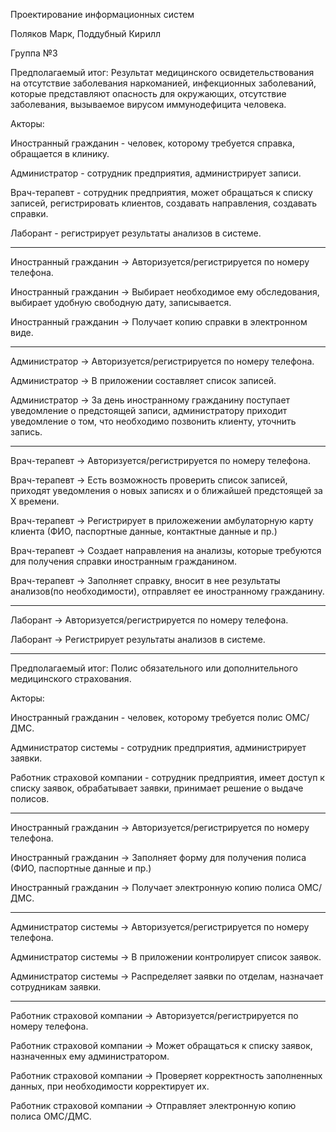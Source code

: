 Проектирование информационных систем 

Поляков Марк, Поддубный Кирилл

Группа №3

Предполагаемый итог: Результат медицинского освидетельствования на отсутствие заболевания наркоманией, инфекционных заболеваний, которые представляют опасность для окружающих, отсутствие заболевания, вызываемое вирусом иммунодефицита человека.

Акторы:

Иностранный гражданин - человек, которому требуется справка, обращается в клинику.

Администратор - сотрудник предприятия, администрирует записи.

Врач-терапевт - сотрудник предприятия, может обращаться к списку записей, регистрировать клиентов, создавать направления, создавать справки.

Лаборант - регистрирует результаты анализов в системе.

______________________________________________________________

  Иностранный гражданин -> Авторизуется/регистрируется по номеру телефона.
  
  Иностранный гражданин -> Выбирает необходимое ему обследования, выбирает удобную свободную дату, записывается.
  
  Иностранный гражданин -> Получает копию справки в электронном виде.

______________________________________________________________

  Администратор -> Авторизуется/регистрируется по номеру телефона.
  
  Администратор -> В приложении составляет список записей.
  
  Администратор -> За день иностранному гражданину поступает уведомление о предстоящей записи, администратору приходит уведомление о том, что необходимо позвонить клиенту, уточнить запись.
  
______________________________________________________________
  
  Врач-терапевт -> Авторизуется/регистрируется по номеру телефона.
  
  Врач-терапевт -> Есть возможность проверить список записей, приходят уведомления о новых записях и о ближайшей предстоящей за Х времени.
  
  Врач-терапевт -> Регистрирует в приложежении амбулаторную карту клиента (ФИО, паспортные данные, контактные данные и пр.)
  
  Врач-терапевт -> Создает направления на анализы, которые требуются для получения справки иностранным гражданином.
  
  Врач-терапевт -> Заполняет справку, вносит в нее результаты анализов(по необходимости), отправляет ее иностранному гражданину.
  
______________________________________________________________

  Лаборант -> Авторизуется/регистрируется по номеру телефона.
  
  Лаборант -> Регистрирует результаты анализов в системе.
  
______________________________________________________________
  


Предполагаемый итог: Полис обязательного или дополнительного медицинского страхования.

Акторы:

Иностранный гражданин - человек, которому требуется полис ОМС/ДМС.

Администратор системы - сотрудник предприятия, администрирует заявки.

Работник страховой компании - сотрудник предприятия, имеет доступ к списку заявок, обрабатывает заявки, принимает решение о выдаче полисов.

______________________________________________________________

  Иностранный гражданин -> Авторизуется/регистрируется по номеру телефона.

  Иностранный гражданин -> Заполняет форму для получения полиса (ФИО, паспортные данные и пр.)

  Иностранный гражданин -> Получает электронную копию полиса ОМС/ДМС.

______________________________________________________________

  Администратор системы -> Авторизуется/регистрируется по номеру телефона.
  
  Администратор системы -> В приложении контролирует список заявок.
  
  Администратор системы -> Распределяет заявки по отделам, назначает сотрудникам заявки.

______________________________________________________________

  Работник страховой компании -> Авторизуется/регистрируется по номеру телефона.

  Работник страховой компании -> Может обращаться к списку заявок, назначенных ему администратором.

  Работник страховой компании -> Проверяет корректность заполненных данных, при необходимости корректирует их.

  Работник страховой компании -> Отправляет электронную копию полиса ОМС/ДМС.

  
